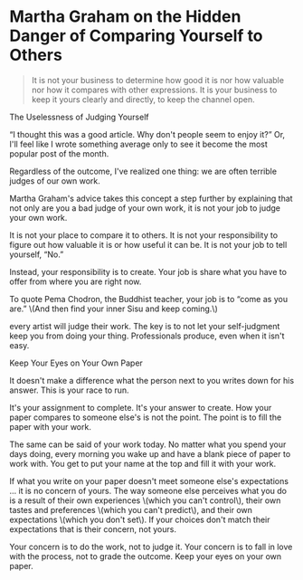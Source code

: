 # Martha Graham on the Hidden Danger of Comparing Yourself to Others

> It is not your business to determine how good it is nor how valuable nor how it compares with other expressions. It is your business to keep it yours clearly and directly, to keep the channel open.

The Uselessness of Judging Yourself

“I thought this was a good article. Why don't people seem to enjoy it?” Or, I'll feel like I wrote something average only to see it become the most popular post of the month.

Regardless of the outcome, I've realized one thing: we are often terrible judges of our own work.

Martha Graham's advice takes this concept a step further by explaining that not only are you a bad judge of your own work, it is not your job to judge your own work.

It is not your place to compare it to others. It is not your responsibility to figure out how valuable it is or how useful it can be. It is not your job to tell yourself, “No.”

Instead, your responsibility is to create. Your job is share what you have to offer from where you are right now.

To quote Pema Chodron, the Buddhist teacher, your job is to “come as you are.” \\(And then find your inner Sisu and keep coming.\\)

every artist will judge their work. The key is to not let your self-judgment keep you from doing your thing. Professionals produce, even when it isn't easy.

Keep Your Eyes on Your Own Paper

It doesn't make a difference what the person next to you writes down for his answer. This is your race to run.







It's your assignment to complete. It's your answer to create. How your paper compares to someone else's is not the point. The point is to fill the paper with your work.







The same can be said of your work today. No matter what you spend your days doing, every morning you wake up and have a blank piece of paper to work with. You get to put your name at the top and fill it with your work.







If what you write on your paper doesn't meet someone else's expectations … it is no concern of yours. The way someone else perceives what you do is a result of their own experiences \\\(which you can't control\\\), their own tastes and preferences \\\(which you can't predict\\\), and their own expectations \\\(which you don't set\\\). If your choices don't match their expectations that is their concern, not yours.







Your concern is to do the work, not to judge it. Your concern is to fall in love with the process, not to grade the outcome. Keep your eyes on your own paper.



